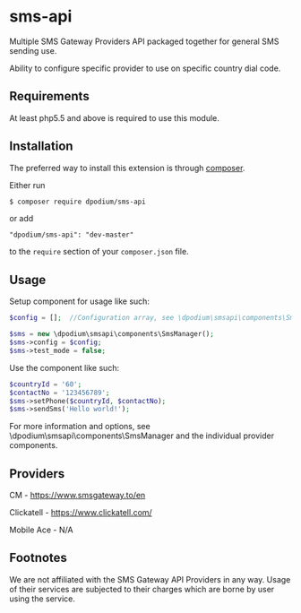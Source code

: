# sms-api
Multiple SMS Gateway Providers API packaged together for general SMS sending use.

Ability to configure specific provider to use on specific country dial code.

## Requirements
At least php5.5 and above is required to use this module.

## Installation
The preferred way to install this extension is through [composer](http://getcomposer.org/download/).

Either run

```bash
$ composer require dpodium/sms-api
```

or add

```
"dpodium/sms-api": "dev-master"
```

to the `require` section of your `composer.json` file.

## Usage
Setup component for usage like such:

```php
$config = [];  //Configuration array, see \dpodium\smsapi\components\SmsManager for more information

$sms = new \dpodium\smsapi\components\SmsManager();
$sms->config = $config;
$sms->test_mode = false;
```

Use the component like such:

```php
$countryId = '60';
$contactNo = '123456789';
$sms->setPhone($countryId, $contactNo);
$sms->sendSms('Hello world!');
```

For more information and options, see \dpodium\smsapi\components\SmsManager and the individual provider components.

## Providers
CM - https://www.smsgateway.to/en

Clickatell - https://www.clickatell.com/

Mobile Ace - N/A

## Footnotes
We are not affiliated with the SMS Gateway API Providers in any way. Usage of their services are subjected to their charges which are borne by user using the service.

